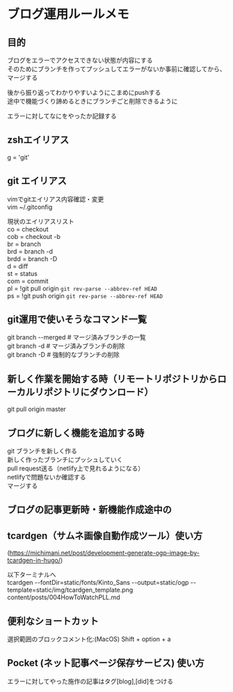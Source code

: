 # ブログ運用ルールメモ


## 目的
ブログをエラーでアクセスできない状態が内容にする  
そのためにブランチを作ってプッシュしてエラーがないか事前に確認してから、マージする  

後から振り返ってわかりやすいようにこまめにpushする  
途中で機能づくり諦めるときにブランチごと削除できるように  

エラーに対してなにをやったか記録する  
## zshエイリアス

g = 'git'

## git エイリアス
vimでgitエイリアス内容確認・変更  
vim ~/.gitconfig  

現状のエイリアスリスト  
co = checkout <!-- ブランチ移動 -->  
cob = checkout -b <!-- 新しいブランチを作成してそのブランチに移動 -->  
br = branch  
brd = branch -d  
brdd = branch -D  
d = diff  
st = status  
com = commit  
pl = !git pull origin `git rev-parse --abbrev-ref HEAD`  
ps = !git push origin `git rev-parse --abbrev-ref HEAD`  

## git運用で使いそうなコマンド一覧
git branch --merged                    # マージ済みブランチの一覧  
git branch -d                          # マージ済みブランチの削除  
git branch -D                          # 強制的なブランチの削除  
## 新しく作業を開始する時（リモートリポジトリからローカルリポジトリにダウンロード）
git pull origin master
## ブログに新しく機能を追加する時
git ブランチを新しく作る  
新しく作ったブランチにプッシュしていく  
pull request送る（netlify上で見れるようになる）  
netlifyで問題ないか確認する  
マージする  

## ブログの記事更新時・新機能作成途中の

## tcardgen（サムネ画像自動作成ツール）使い方
(https://michimani.net/post/development-generate-ogp-image-by-tcardgen-in-hugo/)  

以下ターミナルへ  
tcardgen --fontDir=static/fonts/Kinto_Sans  --output=static/ogp --template=static/img/tcardgen_template.png content/posts/004HowToWatchPLL.md  
<!-- tcardgen --fontDir=自動生成する画像に使うフォントのディレクトリのパス 
              --output=画像を自動生成した時の出力先ディレクトリ 
              --template=自動生成する前の背景テンプレート画像のファイルパス 
              タイトルやタグの情報を取得する記事のファイルパス -->

## 便利なショートカット
選択範囲のブロックコメント化:(MacOS) Shift + option + a  

## Pocket (ネット記事ページ保存サービス) 使い方
エラーに対してやった施作の記事はタグ[blog],[did]をつける  
